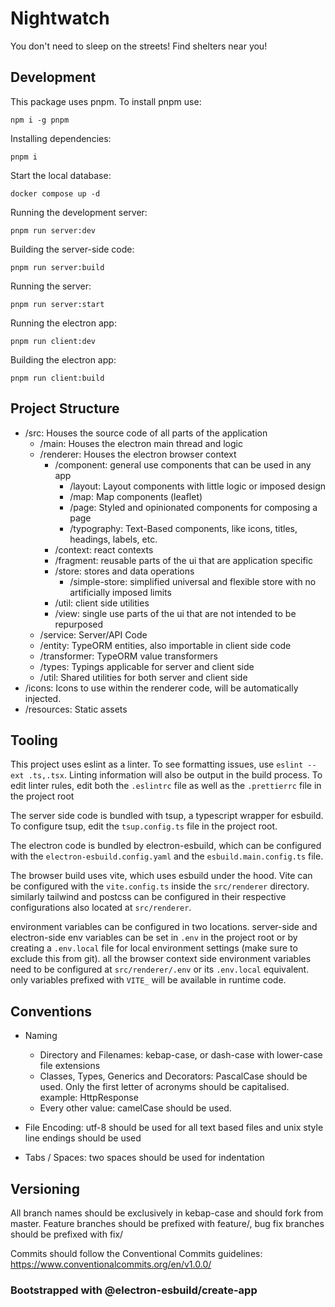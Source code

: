# Nightwatch

You don't need to sleep on the streets! Find shelters near you!

## Development

This package uses pnpm. To install pnpm use:
```shell
npm i -g pnpm
```

Installing dependencies:
```shell
pnpm i
```

Start the local database:
```shell
docker compose up -d
```

Running the development server:
```shell
pnpm run server:dev
```

Building the server-side code:
```shell
pnpm run server:build
```

Running the server:
```shell
pnpm run server:start
```


Running the electron app:
```shell
pnpm run client:dev
```

Building the electron app:
```shell
pnpm run client:build
```

## Project Structure

- /src: Houses the source code of all parts of the application
  - /main: Houses the electron main thread and logic
  - /renderer: Houses the electron browser context
    - /component: general use components that can be used in any app
      - /layout: Layout components with little logic or imposed design
      - /map: Map components (leaflet)
      - /page: Styled and opinionated components for composing a page
      - /typography: Text-Based components, like icons, titles, headings, labels, etc.
    - /context: react contexts
    - /fragment: reusable parts of the ui that are application specific
    - /store: stores and data operations
      - /simple-store: simplified universal and flexible store with no artificially imposed limits
    - /util: client side utilities
    - /view: single use parts of the ui that are not intended to be repurposed
  - /service: Server/API Code
  - /entity: TypeORM entities, also importable in client side code
  - /transformer: TypeORM value transformers
  - /types: Typings applicable for server and client side
  - /util: Shared utilities for both server and client side
- /icons: Icons to use within the renderer code, will be automatically injected.
- /resources: Static assets

## Tooling

This project uses eslint as a linter. To see formatting issues, use `eslint --ext .ts,.tsx`.
Linting information will also be output in the build process. To edit linter rules, edit both the
`.eslintrc` file as well as the `.prettierrc` file in the project root

The server side code is bundled with tsup, a typescript wrapper for esbuild. To configure tsup, edit
the `tsup.config.ts` file in the project root.

The electron code is bundled by electron-esbuild, which can be configured with the `electron-esbuild.config.yaml`
and the `esbuild.main.config.ts` file.

The browser build uses vite, which uses esbuild under the hood. Vite can be configured with the `vite.config.ts`
inside the `src/renderer` directory. similarly tailwind and postcss can be configured in their respective
configurations also located at `src/renderer`.

environment variables can be configured in two locations. server-side and electron-side env variables can be set
in `.env` in the project root or by creating a `.env.local` file for local environment settings
(make sure to exclude this from git).
all the browser context side environment variables need to be configured at `src/renderer/.env` or its `.env.local`
equivalent. only variables prefixed with `VITE_` will be available in runtime code.

## Conventions

- Naming
  - Directory and Filenames: kebap-case, or dash-case with lower-case file extensions
  - Classes, Types, Generics and Decorators: PascalCase should be used. Only the first letter of acronyms should be capitalised. example: HttpResponse
  - Every other value: camelCase should be used.

- File Encoding: utf-8 should be used for all text based files and unix style line endings should be used
- Tabs / Spaces: two spaces should be used for indentation

## Versioning

All branch names should be exclusively in kebap-case and should fork from master.
Feature branches should be prefixed with feature/, bug fix branches should be prefixed with fix/

Commits should follow the Conventional Commits guidelines:
https://www.conventionalcommits.org/en/v1.0.0/


### Bootstrapped with @electron-esbuild/create-app


